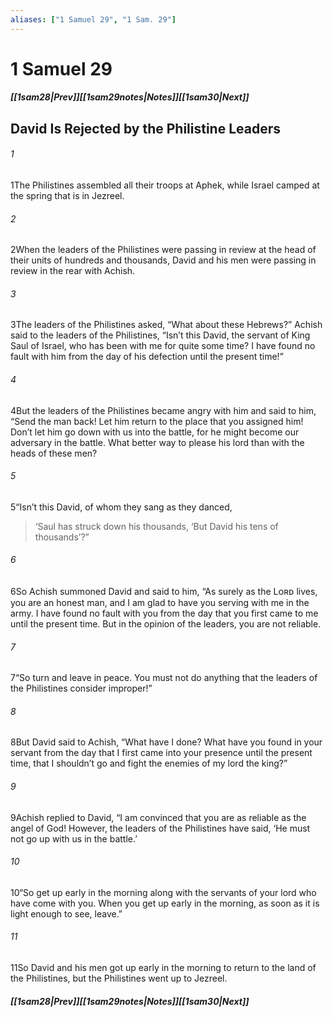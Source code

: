 ```yaml
---
aliases: ["1 Samuel 29", "1 Sam. 29"]
---
```

# 1 Samuel 29
##### <span class=arrow-left></span>[[1sam28|Prev]]<span class=navigation-separator></span>[[1sam29notes|Notes]]<span class=navigation-separator></span>[[1sam30|Next]]<span class=arrow-right></span>
## David Is Rejected by the Philistine Leaders
###### 1
<span class=verse-first>1</span>The Philistines assembled all their troops at Aphek, while Israel camped at the spring that is in Jezreel.
###### 2
<span class=verse-body>2</span>When the leaders of the Philistines were passing in review at the head of their units of hundreds and thousands, David and his men were passing in review in the rear with Achish.
###### 3
<span class=verse-body>3</span>The leaders of the Philistines asked, “What about these Hebrews?” Achish said to the leaders of the Philistines, “Isn’t this David, the servant of King Saul of Israel, who has been with me for quite some time? I have found no fault with him from the day of his defection until the present time!”
###### 4
<span class=verse-body>4</span>But the leaders of the Philistines became angry with him and said to him, “Send the man back! Let him return to the place that you assigned him! Don’t let him go down with us into the battle, for he might become our adversary in the battle. What better way to please his lord than with the heads of these men?
###### 5
<span class=verse-body>5</span>“Isn’t this David, of whom they sang as they danced,
<div class=paragraph-break></div>

><span class=poetry-quote-single>‘</span>Saul has struck down his thousands,
><span class=poetry-quote-single>‘</span>But David his tens of thousands’?”
<div class=paragraph-break></div>

###### 6
<span class=verse-first>6</span>So Achish summoned David and said to him, “As surely as the Lᴏʀᴅ lives, you are an honest man, and I am glad to have you serving with me in the army. I have found no fault with you from the day that you first came to me until the present time. But in the opinion of the leaders, you are not reliable.
###### 7
<span class=verse-body>7</span>“So turn and leave in peace. You must not do anything that the leaders of the Philistines consider improper!”
###### 8
<span class=verse-body>8</span>But David said to Achish, “What have I done? What have you found in your servant from the day that I first came into your presence until the present time, that I shouldn’t go and fight the enemies of my lord the king?”
###### 9
<span class=verse-body>9</span>Achish replied to David, “I am convinced that you are as reliable as the angel of God! However, the leaders of the Philistines have said, ‘He must not go up with us in the battle.’
###### 10
<span class=verse-body>10</span>“So get up early in the morning along with the servants of your lord who have come with you. When you get up early in the morning, as soon as it is light enough to see, leave.”
###### 11
<span class=verse-body>11</span>So David and his men got up early in the morning to return to the land of the Philistines, but the Philistines went up to Jezreel.
##### <span class=arrow-left></span>[[1sam28|Prev]]<span class=navigation-separator></span>[[1sam29notes|Notes]]<span class=navigation-separator></span>[[1sam30|Next]]<span class=arrow-right></span>